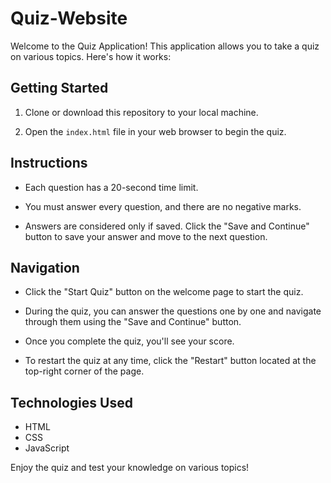 # Quiz-Website

Welcome to the Quiz Application! This application allows you to take a quiz on various topics. Here's how it works:

## Getting Started

1. Clone or download this repository to your local machine.

2. Open the `index.html` file in your web browser to begin the quiz.

## Instructions

- Each question has a 20-second time limit.

- You must answer every question, and there are no negative marks.

- Answers are considered only if saved. Click the "Save and Continue" button to save your answer and move to the next question.

## Navigation

- Click the "Start Quiz" button on the welcome page to start the quiz.

- During the quiz, you can answer the questions one by one and navigate through them using the "Save and Continue" button.

- Once you complete the quiz, you'll see your score.

- To restart the quiz at any time, click the "Restart" button located at the top-right corner of the page.

## Technologies Used

- HTML
- CSS
- JavaScript

Enjoy the quiz and test your knowledge on various topics!
